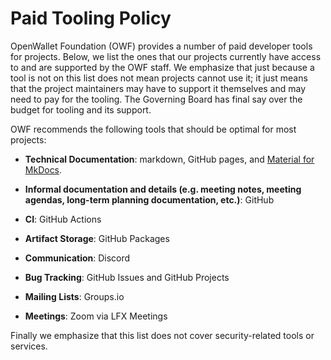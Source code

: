 # Paid Tooling Policy

OpenWallet Foundation (OWF) provides a number of paid developer tools for projects. Below, we list the ones that our projects currently have access to and are supported by the OWF staff. We emphasize that just because a tool is not on this list does not mean projects cannot use it; it just means that the project maintainers may have to support it themselves and may need to pay for the tooling. The Governing Board has final say over the budget for tooling and its support.

OWF recommends the following tools that should be optimal for most projects:

-   **Technical Documentation**: markdown, GitHub pages, and [Material for MkDocs](https://squidfunk.github.io/mkdocs-material/).

-   **Informal documentation and details (e.g. meeting notes, meeting agendas, long-term planning documentation, etc.)**: GitHub

-   **CI**: GitHub Actions

-   **Artifact Storage**: GitHub Packages

-   **Communication**: Discord

-   **Bug Tracking**: GitHub Issues and GitHub Projects

-   **Mailing Lists**: Groups.io

-   **Meetings**: Zoom via LFX Meetings

Finally we emphasize that this list does not cover security-related tools or services.
